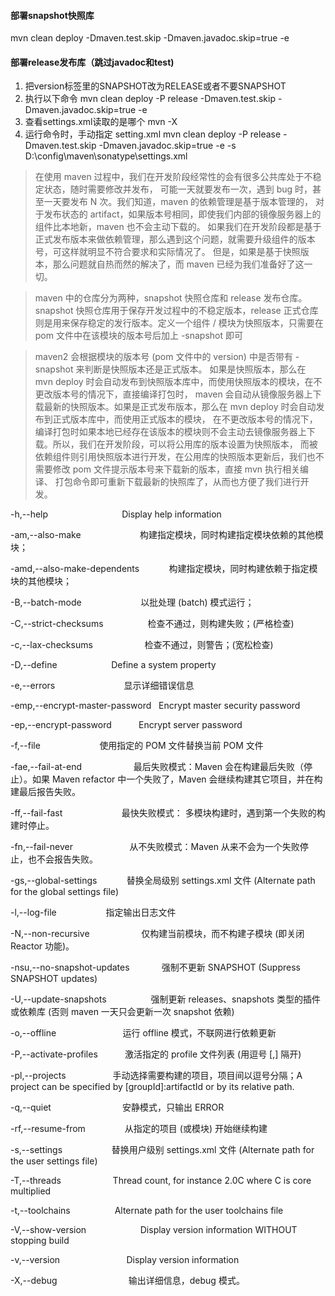 
#### 部署snapshot快照库
mvn clean deploy -Dmaven.test.skip -Dmaven.javadoc.skip=true -e

#### 部署release发布库（跳过javadoc和test)
1. 把version标签里的SNAPSHOT改为RELEASE或者不要SNAPSHOT
2. 执行以下命令
mvn clean deploy -P release -Dmaven.test.skip -Dmaven.javadoc.skip=true -e
3. 查看settings.xml读取的是哪个
mvn -X
4. 运行命令时，手动指定 setting.xml
mvn clean deploy -P release -Dmaven.test.skip -Dmaven.javadoc.skip=true -e -s D:\config\maven\sonatype\settings.xml


> 在使用 maven 过程中，我们在开发阶段经常性的会有很多公共库处于不稳定状态，随时需要修改并发布，
  可能一天就要发布一次，遇到 bug 时，甚至一天要发布 N 次。我们知道，maven 的依赖管理是基于版本管理的，
  对于发布状态的 artifact，如果版本号相同，即使我们内部的镜像服务器上的组件比本地新，maven 也不会主动下载的。
  如果我们在开发阶段都是基于正式发布版本来做依赖管理，那么遇到这个问题，就需要升级组件的版本号，可这样就明显不符合要求和实际情况了。
  但是，如果是基于快照版本，那么问题就自热而然的解决了，而 maven 已经为我们准备好了这一切。

> maven 中的仓库分为两种，snapshot 快照仓库和 release 发布仓库。snapshot 快照仓库用于保存开发过程中的不稳定版本，release 正式仓库
  则是用来保存稳定的发行版本。定义一个组件 / 模块为快照版本，只需要在 pom 文件中在该模块的版本号后加上 -snapshot 即可
  
> maven2 会根据模块的版本号 (pom 文件中的 version) 中是否带有 -snapshot 来判断是快照版本还是正式版本。
  如果是快照版本，那么在 mvn deploy 时会自动发布到快照版本库中，而使用快照版本的模块，在不更改版本号的情况下，直接编译打包时，
  maven 会自动从镜像服务器上下载最新的快照版本。如果是正式发布版本，那么在 mvn deploy 时会自动发布到正式版本库中，而使用正式版本的模块，
  在不更改版本号的情况下，编译打包时如果本地已经存在该版本的模块则不会主动去镜像服务器上下载。所以，我们在开发阶段，可以将公用库的版本设置为快照版本，
  而被依赖组件则引用快照版本进行开发，在公用库的快照版本更新后，我们也不需要修改 pom 文件提示版本号来下载新的版本，直接 mvn 执行相关编译、
  打包命令即可重新下载最新的快照库了，从而也方便了我们进行开发。  

-h,--help                              Display help information

-am,--also-make                        构建指定模块，同时构建指定模块依赖的其他模块；

-amd,--also-make-dependents            构建指定模块，同时构建依赖于指定模块的其他模块；

-B,--batch-mode                        以批处理 (batch) 模式运行；

-C,--strict-checksums                  检查不通过，则构建失败；(严格检查)

-c,--lax-checksums                     检查不通过，则警告；(宽松检查)

-D,--define <arg>                      Define a system property

-e,--errors                            显示详细错误信息

-emp,--encrypt-master-password <arg>   Encrypt master security password

-ep,--encrypt-password <arg>           Encrypt server password

-f,--file <arg>                        使用指定的 POM 文件替换当前 POM 文件

-fae,--fail-at-end                     最后失败模式：Maven 会在构建最后失败（停止）。如果 Maven refactor 中一个失败了，Maven 会继续构建其它项目，并在构建最后报告失败。

-ff,--fail-fast                        最快失败模式： 多模块构建时，遇到第一个失败的构建时停止。

-fn,--fail-never                       从不失败模式：Maven 从来不会为一个失败停止，也不会报告失败。

-gs,--global-settings <arg>            替换全局级别 settings.xml 文件 (Alternate path for the global settings file)

-l,--log-file <arg>                    指定输出日志文件

-N,--non-recursive                     仅构建当前模块，而不构建子模块 (即关闭 Reactor 功能)。

-nsu,--no-snapshot-updates             强制不更新 SNAPSHOT (Suppress SNAPSHOT updates)

-U,--update-snapshots                  强制更新 releases、snapshots 类型的插件或依赖库 (否则 maven 一天只会更新一次 snapshot 依赖)

-o,--offline                           运行 offline 模式，不联网进行依赖更新

-P,--activate-profiles <arg>           激活指定的 profile 文件列表 (用逗号 [,] 隔开)

-pl,--projects <arg>                   手动选择需要构建的项目，项目间以逗号分隔；A project can be specified by [groupId]:artifactId or by its relative path.

-q,--quiet                             安静模式，只输出 ERROR

-rf,--resume-from <arg>                从指定的项目 (或模块) 开始继续构建

-s,--settings <arg>                    替换用户级别 settings.xml 文件 (Alternate path for the user settings file)

-T,--threads <arg>                     Thread count, for instance 2.0C where C is core multiplied

-t,--toolchains <arg>                  Alternate path for the user toolchains file

-V,--show-version                      Display version information WITHOUT stopping build

-v,--version                           Display version information

-X,--debug                             输出详细信息，debug 模式。
